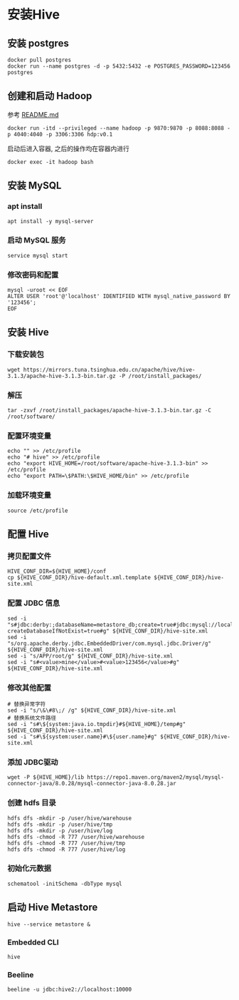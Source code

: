 # 安装Hive
## 安装 postgres
```shell
docker pull postgres
docker run --name postgres -d -p 5432:5432 -e POSTGRES_PASSWORD=123456 postgres
```
## 创建和启动 Hadoop
参考 [README.md](https://github.com/tangchenyang/bigdata_develop_platform/blob/master/README.md)

```shell
docker run -itd --privileged --name hadoop -p 9870:9870 -p 8088:8088 -p 4040:4040 -p 3306:3306 hdp:v0.1

```
启动后进入容器, 之后的操作均在容器内进行
```shell
docker exec -it hadoop bash
```

## 安装 MySQL
### apt install
```shell
apt install -y mysql-server
```
### 启动 MySQL 服务
```shell
service mysql start
```
### 修改密码和配置
```shell
mysql -uroot << EOF
ALTER USER 'root'@'localhost' IDENTIFIED WITH mysql_native_password BY '123456';
EOF
```

## 安装 Hive
### 下载安装包
```shell
wget https://mirrors.tuna.tsinghua.edu.cn/apache/hive/hive-3.1.3/apache-hive-3.1.3-bin.tar.gz -P /root/install_packages/
```
### 解压
```shell
tar -zxvf /root/install_packages/apache-hive-3.1.3-bin.tar.gz -C /root/software/
```
### 配置环境变量 
```shell
echo "" >> /etc/profile
echo "# hive" >> /etc/profile
echo "export HIVE_HOME=/root/software/apache-hive-3.1.3-bin" >> /etc/profile
echo "export PATH=\$PATH:\$HIVE_HOME/bin" >> /etc/profile
```
### 加载环境变量
```shell
source /etc/profile
```

## 配置 Hive
### 拷贝配置文件
```shell
HIVE_CONF_DIR=${HIVE_HOME}/conf
cp ${HIVE_CONF_DIR}/hive-default.xml.template ${HIVE_CONF_DIR}/hive-site.xml
```
### 配置 JDBC 信息
```shell
sed -i "s#jdbc:derby:;databaseName=metastore_db;create=true#jdbc:mysql://localhost:3306/hive?createDatabaseIfNotExist=true#g" ${HIVE_CONF_DIR}/hive-site.xml
sed -i "s/org.apache.derby.jdbc.EmbeddedDriver/com.mysql.jdbc.Driver/g" ${HIVE_CONF_DIR}/hive-site.xml
sed -i "s/APP/root/g" ${HIVE_CONF_DIR}/hive-site.xml
sed -i "s#<value>mine</value>#<value>123456</value>#g" ${HIVE_CONF_DIR}/hive-site.xml
```
### 修改其他配置
```shell
# 替换异常字符
sed -i "s/\&\#8\;/ /g" ${HIVE_CONF_DIR}/hive-site.xml
# 替换系统文件路径
sed -i "s#\${system:java.io.tmpdir}#${HIVE_HOME}/temp#g" ${HIVE_CONF_DIR}/hive-site.xml
sed -i "s#\${system:user.name}#\${user.name}#g" ${HIVE_CONF_DIR}/hive-site.xml
```
### 添加 JDBC驱动
```shell
wget -P ${HIVE_HOME}/lib https://repo1.maven.org/maven2/mysql/mysql-connector-java/8.0.28/mysql-connector-java-8.0.28.jar
```
### 创建 hdfs 目录
```shell
hdfs dfs -mkdir -p /user/hive/warehouse
hdfs dfs -mkdir -p /user/hive/tmp
hdfs dfs -mkdir -p /user/hive/log
hdfs dfs -chmod -R 777 /user/hive/warehouse
hdfs dfs -chmod -R 777 /user/hive/tmp
hdfs dfs -chmod -R 777 /user/hive/log
```
### 初始化元数据
```shell
schematool -initSchema -dbType mysql
```

## 启动 Hive Metastore
```shell
hive --service metastore &
```
### Embedded CLI
```shell
hive
```

### Beeline
```shell
beeline -u jdbc:hive2://localhost:10000
```

